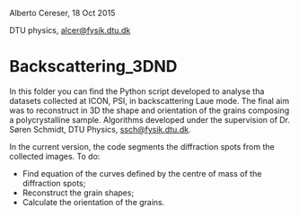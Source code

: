 Alberto Cereser, 18 Oct 2015

DTU physics, alcer@fysik.dtu.dk

# Backscattering_3DND
 
In this folder you can find the Python script developed to analyse tha datasets collected at ICON, PSI, in backscattering Laue mode.
The final aim was to reconstruct in 3D the shape and orientation of the grains composing a polycrystalline sample. Algorithms developed under the supervision of Dr. Søren Schmidt, DTU Physics, ssch@fysik.dtu.dk.

In the current version, the code segments the diffraction spots from the collected images. To do:
- Find equation of the curves defined by the centre of mass of the diffraction spots;
- Reconstruct the grain shapes;
- Calculate the orientation of the grains.


